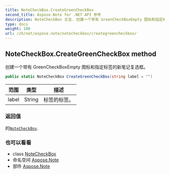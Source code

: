 ```yaml
---
title: NoteCheckBox.CreateGreenCheckBox
second_title: Aspose.Note for .NET API 参考
description: NoteCheckBox 方法. 创建一个带有 GreenCheckBoxEmpty 图标和指定标签的新笔记复选框
type: docs
weight: 100
url: /zh/net/aspose.note/notecheckbox/creategreencheckbox/
---
```

## NoteCheckBox.CreateGreenCheckBox method

创建一个带有 GreenCheckBoxEmpty 图标和指定标签的新笔记复选框。

```csharp
public static NoteCheckBox CreateGreenCheckBox(string label = "")
```

| 范围 | 类型 | 描述 |
| --- | --- | --- |
| label | String | 标签的标签。 |

### 返回值

的[`NoteCheckBox`](../).

### 也可以看看

* class [NoteCheckBox](../)
* 命名空间 [Aspose.Note](../../notecheckbox/)
* 部件 [Aspose.Note](../../../)


